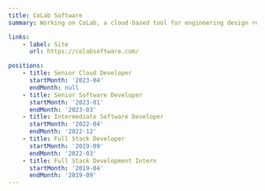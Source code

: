 ```yaml
---
title: CoLab Software
summary: Working on CoLab, a cloud-based tool for engineering design review & collaboration.

links:
    - label: Site
      url: https://colabsoftware.com/

positions:
    - title: Senior Cloud Developer
      startMonth: '2023-04'
      endMonth: null
    - title: Senior Software Developer
      startMonth: '2023-01'
      endMonth: '2023-03'
    - title: Intermediate Software Developer
      startMonth: '2022-04'
      endMonth: '2022-12'
    - title: Full Stack Developer
      startMonth: '2019-09'
      endMonth: '2022-03'
    - title: Full Stack Development Intern
      startMonth: '2019-04'
      endMonth: '2019-09'
---
```

